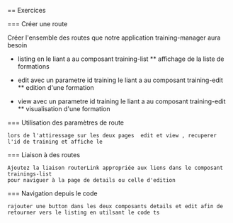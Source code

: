 
== Exercices

=== Créer une route

Créer l'ensemble des routes que notre application training-manager aura besoin

* listing en le liant a au composant training-list
** affichage de la liste de formations

* edit avec un parametre id training  le liant a au composant training-edit
** edition d'une formation

* view avec un parametre id training  le liant a au composant training-edit
** visualisation d'une formation

===  Utilisation des paramètres de route

    lors de l'attiressage sur les deux pages  edit et view , recuperer l'id de training et affiche le

===  Liaison à des routes

    Ajoutez la liaison routerLink appropriée aux liens dans le composant trainings-list
    pour naviguer à la page de details ou celle d'edition


===  Navigation depuis le code

    rajouter une button dans les deux composants details et edit afin de retourner vers le listing en utilsant le code ts


